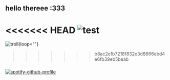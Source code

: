 ## hello thereee :333
<<<<<<< HEAD
![test](output.gif)
=======
![troll](/output.gif){loop=""}
>>>>>>> b8ac2e1b7218f832e3d8666ebd4e6fb39eb5beab
###
[![spotify-github-profile](https://spotify-github-profile.vercel.app/api/view?uid=314i44rwsen4axs4kpaolrn52ctq&cover_image=true&theme=natemoo-re&show_offline=false&background_color=121212&interchange=false&bar_color=53b14f&bar_color_cover=false)](https://spotify-github-profile.vercel.app/api/view?uid=314i44rwsen4axs4kpaolrn52ctq&redirect=true)

